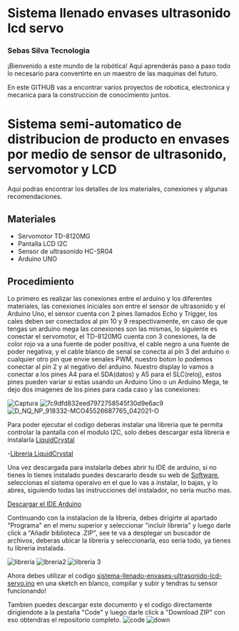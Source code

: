 # Sistema llenado envases ultrasonido lcd servo

### Sebas Silva Tecnologia
¡Bienvenido a este mundo de la robótica! Aquí aprenderás paso a paso todo lo necesario para convertirte en un maestro de las maquinas del futuro.

En este GITHUB vas a encontrar varios proyectos de robotica, electronica y mecanica para la construccion de conocimiento juntos.


# Sistema semi-automatico de distribucion de producto en envases por medio de sensor de ultrasonido, servomotor y LCD

Aqui podras encontrar los detalles de los materiales, conexiones y algunas recomendaciones.

Materiales
-------------
- Servomotor TD-8120MG
- Pantalla LCD I2C
- Sensor de ultrasonido HC-SR04
- Arduino UNO

Procedimiento
-------------

Lo primero es realizar las conexiones entre el arduino y los diferentes materiales, las conexiones iniciales son entre el sensor de ultrasonido y el Arduino Uno, el sensor cuenta con 2 pines llamados Echo y Trigger, los cales deben ser conectados al pin 10 y 9 respectivamente, en caso de que tengas un arduino mega las conexiones son las mismas, lo siguiente es conectar el servomotor, el TD-8120MG cuenta con 3 conexiones, la de color rojo va a una fuente de poder positiva, el cable negro a una fuente de poder negativa, y el cable blanco de senal se conecta al pin 3 del arduino o cualquier otro pin que envie senales PWM, nuestro boton lo podemos conectar al pin 2 y al negativo del arduino. Nuestro display lo vamos a conectar a los pines A4 para el SDA(datos) y A5 para el SLC(reloj), estos pines pueden variar si estas usando un Arduino Uno o un Arduino Mega, te dejo dos imagenes de los pines para cada caso y las conexiones:

![Captura](https://user-images.githubusercontent.com/79547422/210284989-63c85e53-c950-488a-968f-19f1c035494e.JPG)
![7c9dfd832eed7972758545f30d9e6ac9](https://user-images.githubusercontent.com/79547422/210285020-27fdd9e4-4772-4e25-99ef-70de341cee68.jpeg)
![D_NQ_NP_918332-MCO45526687765_042021-O](https://user-images.githubusercontent.com/79547422/210285036-9749fee5-f08e-4fe6-bae3-89e2d50881dc.jpg)

Para poder ejecutar el codigo deberas instalar una libreria que te permita controlar la pantalla con el modulo I2C, solo debes descargar esta libreria e instalarla [LiquidCrystal](https://www.arduinolibraries.info/libraries/liquid-crystal-i2-c) 

-[Libreria LiquidCrystal](https://www.arduinolibraries.info/libraries/liquid-crystal-i2-c) 


Una vez descargada para instalarla debes abrir tu IDE de arduino, si no tienes lo tienes instalado puedes descararlo desde su web de [Software](https://www.arduino.cc/en/software), seleccionas el sistema operaivo en el que lo vas a instalar, lo bajas, y lo abres, siguiendo todas las instrucciones del instalador, no seria mucho mas.

[Descargar el IDE Arduino](https://www.arduino.cc/en/software)

Continuando con la instalacion de la libreria, debes dirigirte al apartado "Programa" en el menu superior y seleccionar "incluir libreria" y luego darle click a "Añadir biblioteca .ZIP", see te va a desplegar un buscador de archivos, deberas ubicar la libreria y seleccionarla, eso seria todo, ya tienes tu libreria instalada.

![libreria](https://user-images.githubusercontent.com/79547422/206586250-6a74be28-a28d-4b18-bc78-724f57af0c7b.JPG)
![lbreria2](https://user-images.githubusercontent.com/79547422/206586258-bab70188-d279-40f7-9561-eb14637e9967.JPG)
![libreria 3](https://user-images.githubusercontent.com/79547422/206586262-afd6d818-10d5-44ac-901a-1a7e0e9b10df.JPG)

Ahora debes utilizar el codigo [sistema-llenado-envases-ultrasonido-lcd-servo.ino](https://github.com/FryFr/sistema-llenado-envases-ultrasonido-lcd-servo.ino/blob/main/sistema-llenado-envases-ultrasonido-lcd-servo.ino) en una sketch en blanco, compilar y subir y tendras tu sensor funcionando!

Tambien puedes descargar este documento y el codigo directamente dirigiendote a la pestaña "Code" y luego darle click a "Download ZIP" con eso obtendras el repositorio completo.
![code](https://user-images.githubusercontent.com/79547422/210285341-1c76189c-eaf5-4aa4-8765-5d9569d0aeb1.JPG)
![down](https://user-images.githubusercontent.com/79547422/210285343-a9353c1c-b8d3-4f4b-a3b4-a2eca5cf7a6a.JPG)

